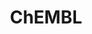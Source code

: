 ---
bigquery: https://console.cloud.google.com/bigquery?p=patents-public-data&d=ebi_chembl&page=dataset
citation: '"The ChEMBL database in 2017." Anna Gaulton, Anne Hersey, Michał Nowotka,
  A Patrícia Bento, Jon Chambers, David Mendez, Prudence Mutowo, Francis Atkinson,
  Louisa J Bellis, Elena Cibrián-Uhalte, Mark Davies, Nathan Dedman, Anneli Karlsson,
  María Paula Magariños, John P Overington, George Papadatos, Ines Smit, Andrew R
  Leach Nucleic acids Research (2017) 45 (Database Issue), D945-D954'
contributors: European Bioinformatics Institute
cost: None
description: ChEMBL Data is a manually curated database of small molecules used in
  drug discovery, including information about existing patented drugs.
documentation: 'schema: https://www.ebi.ac.uk/chembl/db_schema


  '
last_edit: Mon, 04 Apr 2022 19:07:30 GMT
location: https://console.cloud.google.com/marketplace/product/google_patents_public_datasets/chembl
maintained_by: EMBL-EBI, an outstation of European Molecular Biology Laboratory
related_publications: '

  ChEMBL: towards direct deposition of bioassay data.


  Mendez D, Gaulton A, Bento AP, Chambers J, De Veij M, Félix E, Magariños MP, Mosquera
  JF, Mutowo P, Nowotka M, Gordillo-Marañón M, Hunter F, Junco L, Mugumbate G, Rodriguez-Lopez
  M, Atkinson F, Bosc N, Radoux CJ, Segura-Cabrera A, Hersey A, Leach AR.


  — Nucleic Acids Res. 2019; 47(D1):D930-D940. doi: 10.1093/nar/gky1075

  '
schema_fields: '[''direct_interaction'', ''assay_desc'', ''curated_by'', ''num_alerts'',
  ''parenteral'', ''tid'', ''std_act_id'', ''syn_type'', ''drug_product_flag'', ''assay_strain'',
  ''normal_range_min'', ''mol_irac_id'', ''level1'', ''company'', ''curation_comment'',
  ''pchembl_value'', ''name'', ''assay_id'', ''cell_id'', ''metref_id'', ''cell_description'',
  ''tbl'', ''topical'', ''ridx'', ''irac_class_id'', ''site_residues'', ''status'',
  ''issue'', ''standard_value'', ''relationship'', ''sequence'', ''molecular_mechanism'',
  ''actsm_id'', ''l7'', ''domain_id'', ''drug_substance_flag'', ''cell_source_tax_id'',
  ''disease_efficacy'', ''smarts'', ''cell_source_tissue'', ''upper_value'', ''normal_range_max'',
  ''cx_most_bpka'', ''efo_term'', ''mw_freebase'', ''cl_lincs_id'', ''activity_comment'',
  ''polymer_flag'', ''strength'', ''cidx'', ''patent_no'', ''doi'', ''label'', ''compound_name'',
  ''warning_year'', ''structure_type'', ''natural_product'', ''bao_format'', ''accession'',
  ''research_stem'', ''num_lipinski_ro5_violations'', ''frac_code'', ''units'', ''ref_url'',
  ''parent_molregno'', ''level3_description'', ''withdrawn_country'', ''compsyn_id'',
  ''priority'', ''relation'', ''published_units'', ''parameter_type'', ''major_class'',
  ''site_name'', ''ddd_comment'', ''molregno'', ''level4'', ''confidence'', ''indref_id'',
  ''l4'', ''protein_class_desc'', ''mechanism_of_action'', ''ingredient'', ''l2'',
  ''lle'', ''targrel_id'', ''src_short_name'', ''source'', ''usan_stem_definition'',
  ''l1'', ''hrac_code'', ''target_desc'', ''l8'', ''level3'', ''mechanism_comment'',
  ''approval_date'', ''chembl_id'', ''mesh_id'', ''assay_param_id'', ''res_stem_id'',
  ''value'', ''compound_key'', ''domain_type'', ''cx_logp'', ''protein_class_synonym'',
  ''db_source'', ''rtb'', ''hbd'', ''data_validity_comment'', ''chebi_par_id'', ''ddd_units'',
  ''applicant_full_name'', ''le'', ''potential_duplicate'', ''ref_type'', ''co_stem_id'',
  ''cpd_str_alert_id'', ''text_value'', ''pathway_key'', ''parameter_value'', ''standard_upper_value'',
  ''subgroup'', ''log_id'', ''acd_logd'', ''tid_fixed'', ''predbind_id'', ''prod_pat_id'',
  ''definition'', ''selectivity_comment'', ''result_flag'', ''version'', ''l3'', ''stem'',
  ''path'', ''volume'', ''parent_go_id'', ''innovator_company'', ''ass_cls_map_id'',
  ''mol_frac_id'', ''standard_text_value'', ''pref_name'', ''parent_id'', ''related_tid'',
  ''who_extra'', ''ro3_pass'', ''patent_id'', ''as_id'', ''go_id'', ''target_type'',
  ''ap_id'', ''molecule_type'', ''usan_stem'', ''withdrawn_flag'', ''cx_most_apka'',
  ''caloha_id'', ''alogp'', ''acd_logp'', ''isoform'', ''downgraded'', ''tax_id'',
  ''level2_description'', ''comments'', ''creation_date'', ''synonyms'', ''prodrug'',
  ''formulation_id'', ''src_assay_id'', ''met_comment'', ''cellosaurus_id'', ''mol_atc_id'',
  ''ddd_id'', ''source_domain_id'', ''mesh_heading'', ''assay_tax_id'', ''site_id'',
  ''target_mapping'', ''active_molregno'', ''route'', ''bao_id'', ''black_box_warning'',
  ''cell_name'', ''abstract'', ''assay_test_type'', ''relationship_type'', ''assay_type'',
  ''journal'', ''max_phase'', ''inorganic_flag'', ''alert_set_id'', ''uo_units'',
  ''usan_year'', ''last_active'', ''helm_notation'', ''therapeutic_flag'', ''standard_units'',
  ''atc_code'', ''orig_description'', ''mc_tax_id'', ''comp_go_id'', ''cell_ontology_id'',
  ''bto_id'', ''qed_weighted'', ''ref_id'', ''warning_class'', ''record_id'', ''nda_type'',
  ''hbd_lipinski'', ''drug_record_id'', ''usan_stem_id'', ''entity_type'', ''targcomp_id'',
  ''description'', ''biocomp_id'', ''indication_class'', ''substrate_record_id'',
  ''qudt_units'', ''variant_id'', ''psa'', ''withdrawn_reason'', ''start_position'',
  ''published_relation'', ''src_compound_id'', ''short_name'', ''canonical_smiles'',
  ''last_page'', ''published_value'', ''annotation'', ''ddd_value'', ''publication_number'',
  ''assay_cell_type'', ''rgid'', ''species_group_flag'', ''num_ro5_violations'', ''mecref_id'',
  ''doc_type'', ''tissue_id'', ''relationship_desc'', ''assay_category'', ''protclasssyn_id'',
  ''confidence_score'', ''binding_site_comment'', ''idx'', ''warning_country'', ''entity_id'',
  ''hrac_class_id'', ''standard_type'', ''withdrawn_class'', ''assay_class_id'', ''mec_id'',
  ''cx_logd'', ''first_in_class'', ''activity_count'', ''assay_subcellular_fraction'',
  ''level2'', ''full_mwt'', ''mc_organism'', ''ddd_admr'', ''end_position'', ''patent_use_code'',
  ''job_id'', ''parent_type'', ''uberon_id'', ''l5'', ''level4_description'', ''patent_expire_date'',
  ''warnref_id'', ''dosage_form'', ''oral'', ''molecular_species'', ''efo_id'', ''hba_lipinski'',
  ''who_name'', ''l6'', ''bei'', ''organism'', ''prediction_method'', ''mw_monoisotopic'',
  ''class_level'', ''max_phase_for_ind'', ''assay_tissue'', ''delist_flag'', ''assay_organism'',
  ''enzyme_name'', ''action_type'', ''warning_id'', ''assay_source'', ''mc_target_type'',
  ''comp_class_id'', ''component_type'', ''domain_description'', ''usan_substem'',
  ''oc_id'', ''alert_id'', ''standard_inchi_key'', ''availability_type'', ''met_id'',
  ''stat'', ''mc_target_accession'', ''compd_id'', ''homologue'', ''cell_source_organism'',
  ''activity_id'', ''mutation'', ''protein_class_id'', ''aspect'', ''standard_inchi'',
  ''level5'', ''doc_id'', ''type'', ''src_description'', ''country'', ''class_type'',
  ''submission_date'', ''set_name'', ''drugind_id'', ''published_type'', ''toid'',
  ''previous_company'', ''updated_on'', ''standard_relation'', ''sitecomp_id'', ''chirality'',
  ''updated_by'', ''acd_most_bpka'', ''product_id'', ''full_molformula'', ''acd_most_apka'',
  ''warning_description'', ''mc_target_name'', ''stem_class'', ''pubmed_id'', ''src_id'',
  ''dosed_ingredient'', ''sequence_md5sum'', ''alert_name'', ''smid'', ''db_version'',
  ''first_page'', ''withdrawn_year'', ''first_approval'', ''molfile'', ''aromatic_rings'',
  ''irac_code'', ''frac_class_id'', ''mol_hrac_id'', ''component_id'', ''ad_type'',
  ''bao_endpoint'', ''met_conversion'', ''metabolite_record_id'', ''warning_type'',
  ''component_synonym'', ''active_ingredient'', ''title'', ''molsyn_id'', ''hba'',
  ''aidx'', ''pathway_id'', ''enzyme_tid'', ''year'', ''domain_name'', ''standard_flag'',
  ''clo_id'', ''level1_description'', ''heavy_atoms'', ''trade_name'', ''authors'',
  ''sei'']'
shortname: chembl
tags:
- biotechnology
- health
- chemical
- bioinformatics
- medical
terms_of_use: CC BY-SA 3.0
title: ChEMBL
uuid: e232a192-965c-4ec9-904c-155b6dfe56c5
---
